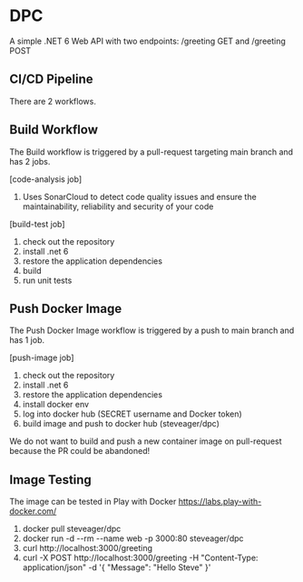 # DPC
A simple .NET 6 Web API with two endpoints: /greeting GET and /greeting POST

CI/CD Pipeline
--------------
There are 2 workflows.

Build Workflow
--------------
The Build workflow is triggered by a pull-request targeting main branch and has 2 jobs.

[code-analysis job]
1. Uses SonarCloud to detect code quality issues and ensure the maintainability, reliability and security of your code

[build-test job]
1. check out the repository
2. install .net 6
3. restore the application dependencies
4. build
5. run unit tests

Push Docker Image
-----------------
The Push Docker Image workflow is triggered by a push to main branch and has 1 job.

[push-image job]
1. check out the repository
2. install .net 6
3. restore the application dependencies
4. install docker env
5. log into docker hub (SECRET username and Docker token)
6. build image and push to docker hub (steveager/dpc)

We do not want to build and push a new container image on pull-request because the PR could be abandoned!

Image Testing
-------------
The image can be tested in Play with Docker https://labs.play-with-docker.com/

1. docker pull steveager/dpc
2. docker run -d --rm --name web -p 3000:80 steveager/dpc
3. curl http://localhost:3000/greeting
4. curl -X POST http://localhost:3000/greeting -H "Content-Type: application/json" -d '{ "Message": "Hello Steve" }'  
